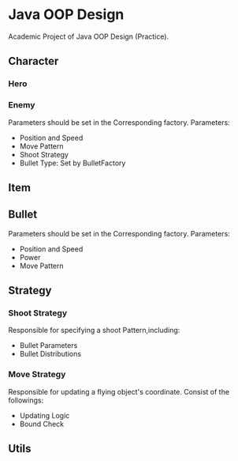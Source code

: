 # Java OOP Design
Academic Project of Java OOP Design (Practice).

## Character
### Hero

### Enemy
Parameters should be set in the Corresponding factory.
Parameters:
- Position and Speed
- Move Pattern
- Shoot Strategy
- Bullet Type: Set by BulletFactory
## Item

## Bullet
Parameters should be set in the Corresponding factory.
Parameters:
- Position and Speed
- Power
- Move Pattern

## Strategy
### Shoot Strategy
Responsible for specifying a shoot Pattern,including: 
- Bullet Parameters
- Bullet Distributions

### Move Strategy
Responsible for updating a flying object's coordinate.
Consist of the followings: 
- Updating Logic
- Bound Check

## Utils
